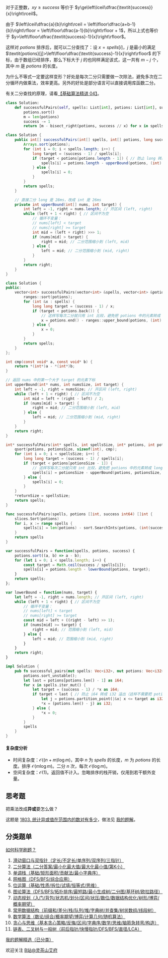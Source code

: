 对于正整数，$xy\ge\textit{success}$ 等价于 $y\ge\left\lceil\dfrac{\textit{success}}{x}\right\rceil$。

由于 $\left\lceil\dfrac{a}{b}\right\rceil = \left\lfloor\dfrac{a+b-1}{b}\right\rfloor = \left\lfloor\dfrac{a-1}{b}\right\rfloor + 1$，所以上式也等价于 $y>\left\lfloor\dfrac{\textit{success}-1}{x}\right\rfloor$。

这样对 $\textit{potions}$ 排序后，就可以二分查找了：设 $x=\textit{spells}[i]$，$j$ 是最小的满足 $\textit{potions}[j]>\left\lfloor\dfrac{\textit{success}-1}{x}\right\rfloor$ 的下标，由于数组已经排序，那么下标大于 $j$ 的也同样满足该式，这一共有 $m-j$ 个，其中 $m$ 是 $\textit{potions}$ 的长度。

为什么不等式一定要这样变形？好处是每次二分只需要做一次除法，避免多次在二分循环内做乘法，效率更高。另外的好处是部分语言可以直接调用库函数二分。

有关二分查找的原理，请看[【基础算法精讲 04】](https://www.bilibili.com/video/BV1AP41137w7/)。

```Python [sol-Python3]
class Solution:
    def successfulPairs(self, spells: List[int], potions: List[int], success: int) -> List[int]:
        potions.sort()
        m = len(potions)
        success -= 1
        return [m - bisect_right(potions, success // x) for x in spells]
```

```java [sol-Java]
class Solution {
    public int[] successfulPairs(int[] spells, int[] potions, long success) {
        Arrays.sort(potions);
        for (int i = 0; i < spells.length; i++) {
            long target = (success - 1) / spells[i];
            if (target < potions[potions.length - 1]) { // 防止 long 转成 int 溢出
                spells[i] = potions.length - upperBound(potions, (int) target);
            } else {
                spells[i] = 0;
            }
        }
        return spells;
    }

    // 直接二分 long 是 28ms，改成 int 是 26ms
    private int upperBound(int[] nums, int target) {
        int left = -1, right = nums.length; // 开区间 (left, right)
        while (left + 1 < right) { // 区间不为空
            // 循环不变量：
            // nums[left] < target
            // nums[right] >= target
            int mid = (left + right) >>> 1;
            if (nums[mid] > target) {
                right = mid; // 二分范围缩小到 (left, mid)
            } else {
                left = mid; // 二分范围缩小到 (mid, right)
            }
        }
        return right;
    }
}
```

```C++ [sol-C++]
class Solution {
public:
    vector<int> successfulPairs(vector<int> &spells, vector<int> &potions, long long success) {
        ranges::sort(potions);
        for (int &x : spells) {
            long long target = (success - 1) / x;
            if (target < potions.back()) {
                // 这样写每次二分就只用 int 比较，避免把 potions 中的元素转成 long long 比较
                x = potions.end() - ranges::upper_bound(potions, (int) target);
            } else {
                x = 0;
            }
        }
        return spells;
    }
};
```

```c [sol-C]
int cmp(const void* a, const void* b) {
    return *(int*)a - *(int*)b;
}

// 返回 nums 中的第一个大于 target 的元素下标
int upperBound(int* nums, int numsSize, int target) {
    int left = -1, right = numsSize; // 开区间 (left, right)
    while (left + 1 < right) { // 区间不为空
        int mid = left + (right - left) / 2;
        if (nums[mid] > target) {
            right = mid; // 二分范围缩小到 (left, mid)
        } else {
            left = mid; // 二分范围缩小到 (mid, right)
        }
    }
    return right;
}

int* successfulPairs(int* spells, int spellsSize, int* potions, int potionsSize, long long success, int* returnSize) {
    qsort(potions, potionsSize, sizeof(int), cmp);
    for (int i = 0; i < spellsSize; i++) {
        long long target = (success - 1) / spells[i];
        if (target < potions[potionsSize - 1]) {
            // 这样写每次二分就只用 int 比较，避免把 potions 中的元素转成 long long 比较
            spells[i] = potionsSize - upperBound(potions, potionsSize, target);
        } else {
            spells[i] = 0;
        }
    }
    *returnSize = spellsSize;
    return spells;
}
```

```go [sol-Go]
func successfulPairs(spells, potions []int, success int64) []int {
	slices.Sort(potions)
	for i, x := range spells {
		spells[i] = len(potions) - sort.SearchInts(potions, (int(success)-1)/x+1)
	}
	return spells
}
```

```js [sol-JavaScript]
var successfulPairs = function(spells, potions, success) {
    potions.sort((a, b) => a - b);
    for (let i = 0; i < spells.length; i++) {
        const target = Math.ceil(success / spells[i]);
        spells[i] = potions.length - lowerBound(potions, target);
    }
    return spells;
};

var lowerBound = function(nums, target) {
    let left = -1, right = nums.length; // 开区间 (left, right)
    while (left + 1 < right) { // 区间不为空
        // 循环不变量：
        // nums[left] < target
        // nums[right] >= target
        const mid = left + ((right - left) >> 1);
        if (nums[mid] >= target) {
            right = mid; // 范围缩小到 (left, mid)
        } else {
            left = mid; // 范围缩小到 (mid, right)
        }
    }
    return right;
}
```

```rust [sol-Rust]
impl Solution {
    pub fn successful_pairs(mut spells: Vec<i32>, mut potions: Vec<i32>, success: i64) -> Vec<i32> {
        potions.sort_unstable();
        let last = potions[potions.len() - 1] as i64;
        for x in spells.iter_mut() {
            let target = (success - 1) / *x as i64;
            if target < last { // 防止 i64 转成 i32 溢出（这样不需要把 potions 转成 i64 比较）
                let j = potions.partition_point(|&x| x <= target as i32);
                *x = (potions.len() - j) as i32;
            } else {
                *x = 0;
            }
        }
        spells
    }
}
```

#### 复杂度分析

- 时间复杂度：$\mathcal{O}((n+m)\log m)$，其中 $n$ 为 $\textit{spells}$ 的长度，$m$ 为 $\textit{potions}$ 的长度。排序 $\mathcal{O}(m\log m)$。二分 $n$ 次，每次 $\mathcal{O}(\log m)$。
- 空间复杂度：$\mathcal{O}(1)$。返回值不计入。忽略排序的栈开销，仅用到若干额外变量。

## 思考题

把乘法改成**异或**要怎么做？

这题是 [1803. 统计异或值在范围内的数对有多少](https://leetcode.cn/problems/count-pairs-with-xor-in-a-range/)，做法见 [我的题解](https://leetcode.cn/problems/count-pairs-with-xor-in-a-range/solution/bu-hui-zi-dian-shu-zhi-yong-ha-xi-biao-y-p2pu/)。

## 分类题单

[如何科学刷题？](https://leetcode.cn/circle/discuss/RvFUtj/)

1. [滑动窗口与双指针（定长/不定长/单序列/双序列/三指针）](https://leetcode.cn/circle/discuss/0viNMK/)
2. [二分算法（二分答案/最小化最大值/最大化最小值/第K小）](https://leetcode.cn/circle/discuss/SqopEo/)
3. [单调栈（基础/矩形面积/贡献法/最小字典序）](https://leetcode.cn/circle/discuss/9oZFK9/)
4. [网格图（DFS/BFS/综合应用）](https://leetcode.cn/circle/discuss/YiXPXW/)
5. [位运算（基础/性质/拆位/试填/恒等式/思维）](https://leetcode.cn/circle/discuss/dHn9Vk/)
6. [图论算法（DFS/BFS/拓扑排序/最短路/最小生成树/二分图/基环树/欧拉路径）](https://leetcode.cn/circle/discuss/01LUak/)
7. [动态规划（入门/背包/状态机/划分/区间/状压/数位/数据结构优化/树形/博弈/概率期望）](https://leetcode.cn/circle/discuss/tXLS3i/)
8. [常用数据结构（前缀和/差分/栈/队列/堆/字典树/并查集/树状数组/线段树）](https://leetcode.cn/circle/discuss/mOr1u6/)
9. [数学算法（数论/组合/概率期望/博弈/计算几何/随机算法）](https://leetcode.cn/circle/discuss/IYT3ss/)
10. [贪心与思维（基本贪心策略/反悔/区间/字典序/数学/思维/脑筋急转弯/构造）](https://leetcode.cn/circle/discuss/g6KTKL/)
11. [链表、二叉树与一般树（前后指针/快慢指针/DFS/BFS/直径/LCA）](https://leetcode.cn/circle/discuss/K0n2gO/)

[我的题解精选（已分类）](https://github.com/EndlessCheng/codeforces-go/blob/master/leetcode/SOLUTIONS.md)

欢迎关注 [B站@灵茶山艾府](https://space.bilibili.com/206214)
